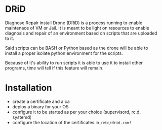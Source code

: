 # DRiD

Diagnose Repair install Drone (DRiD) is a process running to enable maintenace of VM or Jail. It is meant to be light on resources to enable diagnosis and repair of an environment based on scripts that are uploaded to it. 

Said scripts can be BASH or Python based as the drone will be able to install a proper isolate python environment for the  scripts. 

Because of it's ability to run scripts it is able to use it to install other programs, time will tell if this feature will remain.

# Installation

- create a certificate and a ca
- deploy a binary for your OS
- configure it to be started as per your choice (supervisord, rc.d, systemd)
- configure the location of the certificates in `/etc/drid.conf`

